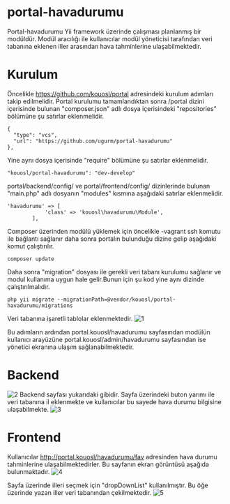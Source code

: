 # portal-havadurumu
Portal-havadurumu Yii framework üzerinde çalışması planlanmış bir modüldür. Modül aracılığı ile kullanıcılar modül yöneticisi tarafından veri tabanına eklenen iller arasından hava tahminlerine ulaşabilmektedir.
# Kurulum
Öncelikle https://github.com/kouosl/portal adresindeki kurulum adımları takip edilmelidir.
Portal kurulumu tamamlandıktan sonra /portal dizini içerisinde bulunan "composer.json" adlı dosya içerisindeki "repositories" bölümüne şu satırlar eklenmelidir.
```		
{
  "type": "vcs",
  "url": "https://github.com/ugurm/portal-havadurumu"
},
```
Yine aynı dosya içerisinde "require" bölümüne şu satırlar eklenmelidir.
```
"kouosl/portal-havadurumu": "dev-develop"
```
portal/backend/config/ ve portal/frontend/config/ dizinlerinde bulunan "main.php" adlı dosyanın "modules" kısmına aşağıdaki satırlar eklenmelidir.
```
'havadurumu' => [
            'class' => 'kouosl\havadurumu\Module',
        ],
```
Composer üzerinden modülü yüklemek için öncelikle -vagrant ssh komutu ile bağlantı sağlanır daha sonra portalın bulunduğu dizine gelip aşağıdaki komut çalıştırılır.
```
composer update
```


Daha sonra "migration" dosyası ile gerekli veri tabanı kurulumu sağlanır ve modul kullanıma uygun hale gelir.Bunun için şu kod yine aynı dizinde çalıştırılmalıdır.
```
php yii migrate --migrationPath=@vendor/kouosl/portal-havadurumu/migrations
```
Veri tabanına işaretli tablolar eklenmektedir.
![1](https://user-images.githubusercontent.com/14303053/50740870-b3f82a80-1206-11e9-9b1a-c7e4a8b83fcc.png)

Bu adımların ardından portal.kouosl/havadurumu sayfasından modülün kullanıcı arayüzüne portal.kouosl/admin/havadurumu sayfasından ise yönetici ekranına ulaşım sağlanabilmektedir.
# Backend
![2](https://user-images.githubusercontent.com/14303053/50740902-2ec14580-1207-11e9-9054-eced74d275f9.png)
Backend sayfası yukarıdaki gibidir. Sayfa üzerindeki buton yarımı ile veri tabanına il eklenmekte ve kullanıcılar bu sayede hava durumu bilgisine ulaşabilmekte.
![3](https://user-images.githubusercontent.com/14303053/50740938-97102700-1207-11e9-9204-7c23ec8d788e.png)
# Frontend
Kullanıcılar http://portal.kouosl/havadurumu/fav adresinden hava durumu tahminlerine ulaşabilmektedirler. Bu sayfanın ekran görüntüsü aşağıda bulunmaktadır.
![4](https://user-images.githubusercontent.com/14303053/50740971-100f7e80-1208-11e9-905a-4d371a977223.png)

Sayfa üzerinde illeri seçmek için "dropDownList" kullanılmıştır. Bu öğe üzerinde yazan iller veri tabanından çekilmektedir.
![5](https://user-images.githubusercontent.com/14303053/50741031-02a6c400-1209-11e9-9e7a-29bfb86c41eb.png)

